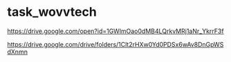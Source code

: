 # task_wovvtech

https://drive.google.com/open?id=1GWlmOao0dMB4LQrkvMRj1aNr_YkrrF3f


https://drive.google.com/drive/folders/1Clt2rHXw0Yd0PDSx6wAv8DnGpWSdXnmn
